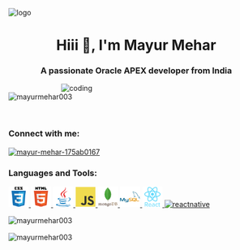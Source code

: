 ![logo](https://res.cloudinary.com/practicaldev/image/fetch/s--z5X0MXQA--/c_limit%2Cf_auto%2Cfl_progressive%2Cq_66%2Cw_880/https://dev-to-uploads.s3.amazonaws.com/uploads/articles/j8wo9f1mou6g5469671h.gif)

<h1 align="center">Hiii 👋, I'm Mayur Mehar</h1>
<h3 align="center">A passionate Oracle APEX developer from India</h3>

<img align="right" alt="coding" width="400" src="[https://media2.giphy.com/media/ES9cAJlcxblRESzOH1/giphy.gif?cid=ecf05e47po4he80kil9xeid1clyggofyoe4n3nta1pt2zjha&rid=giphy.gif&ct=g.gif](https://media.giphy.com/media/L1R1tvI9svkIWwpVYr/giphy.gif?cid=790b761142vr1xmcf6f5f4uiaj8h5xjilpd8hh81ximdplxp&ep=v1_gifs_search&rid=giphy.gif&ct=g)](https://media.giphy.com/media/L1R1tvI9svkIWwpVYr/giphy.gif?cid=790b761142vr1xmcf6f5f4uiaj8h5xjilpd8hh81ximdplxp&ep=v1_gifs_search&rid=giphy.gif&ct=g)">


<p align="left"> <img src="https://komarev.com/ghpvc/?username=mayurmehar003&label=Profile%20views&color=0e75b6&style=flat" alt="mayurmehar003" /> </p>

<p align="left"> <a href="https://twitter.com/" target="blank"><img src="https://img.shields.io/twitter/follow/?logo=twitter&style=for-the-badge" alt="" /></a> </p>

<h3 align="left">Connect with me:</h3>
<p align="left">
<a href="https://linkedin.com/in/mayur-mehar-175ab0167" target="blank"><img align="center" src="https://raw.githubusercontent.com/rahuldkjain/github-profile-readme-generator/master/src/images/icons/Social/linked-in-alt.svg" alt="mayur-mehar-175ab0167" height="30" width="40" /></a>
</p>

<h3 align="left">Languages and Tools:</h3>
<p align="left"> <a href="https://www.w3schools.com/css/" target="_blank" rel="noreferrer"> <img src="https://raw.githubusercontent.com/devicons/devicon/master/icons/css3/css3-original-wordmark.svg" alt="css3" width="40" height="40"/> </a> <a href="https://www.w3.org/html/" target="_blank" rel="noreferrer"> <img src="https://raw.githubusercontent.com/devicons/devicon/master/icons/html5/html5-original-wordmark.svg" alt="html5" width="40" height="40"/> </a> <a href="https://www.java.com" target="_blank" rel="noreferrer"> <img src="https://raw.githubusercontent.com/devicons/devicon/master/icons/java/java-original.svg" alt="java" width="40" height="40"/> </a> <a href="https://developer.mozilla.org/en-US/docs/Web/JavaScript" target="_blank" rel="noreferrer"> <img src="https://raw.githubusercontent.com/devicons/devicon/master/icons/javascript/javascript-original.svg" alt="javascript" width="40" height="40"/> </a> <a href="https://www.mongodb.com/" target="_blank" rel="noreferrer"> <img src="https://raw.githubusercontent.com/devicons/devicon/master/icons/mongodb/mongodb-original-wordmark.svg" alt="mongodb" width="40" height="40"/> </a> <a href="https://www.mysql.com/" target="_blank" rel="noreferrer"> <img src="https://raw.githubusercontent.com/devicons/devicon/master/icons/mysql/mysql-original-wordmark.svg" alt="mysql" width="40" height="40"/> </a> <a href="https://reactjs.org/" target="_blank" rel="noreferrer"> <img src="https://raw.githubusercontent.com/devicons/devicon/master/icons/react/react-original-wordmark.svg" alt="react" width="40" height="40"/> </a> <a href="https://reactnative.dev/" target="_blank" rel="noreferrer"> <img src="https://reactnative.dev/img/header_logo.svg" alt="reactnative" width="40" height="40"/> </a> </p>

<p><img align="center" src="https://github-readme-stats.vercel.app/api/top-langs?username=mayurmehar003&show_icons=true&locale=en&layout=compact" alt="mayurmehar003" /></p>

<p><img align="center" src="https://github-readme-streak-stats.herokuapp.com/?user=mayurmehar003&" alt="mayurmehar003" /></p>
